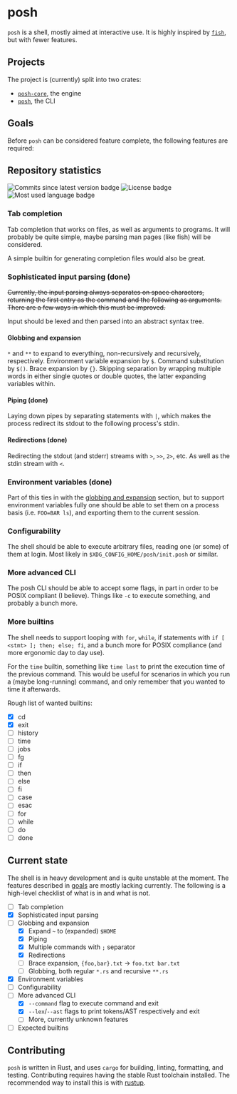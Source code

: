 # posh

`posh` is a shell, mostly aimed at interactive use. It is highly inspired by
[`fish`](https://fishshell.com/), but with fewer features.

## Projects

The project is (currently) split into two crates:

- [`posh-core`](posh-core/README.md), the engine
- [`posh`](posh/README.md), the CLI

## Goals

Before `posh` can be considered feature complete, the following features are
required:

## Repository statistics

![Commits since latest version badge](https://img.shields.io/github/commits-since/lupont/rush/latest?style=flat-square)
![License badge](https://img.shields.io/github/license/lupont/rush?style=flat-square)
![Most used language badge](https://img.shields.io/github/languages/top/lupont/rush?style=flat-square)

### Tab completion

Tab completion that works on files, as well as arguments to programs. It will
probably be quite simple, maybe parsing man pages (like fish) will be
considered.

A simple builtin for generating completion files would also be great.

### Sophisticated input parsing (done)

~~Currently, the input parsing always separates on space characters, returning the
first entry as the command and the following as arguments. There are a few ways
in which this must be improved.~~

Input should be lexed and then parsed into an abstract syntax tree.

#### Globbing and expansion

`*` and `**` to expand to everything, non-recursively and recursively,
respectively. Environment variable expansion by `$`. Command substitution by
`$()`. Brace expansion by `{}`. Skipping separation by wrapping multiple words
in either single quotes or double quotes, the latter expanding variables within.

#### Piping (done)

Laying down pipes by separating statements with `|`, which makes the process
redirect its stdout to the following process's stdin.

#### Redirections (done)

Redirecting the stdout (and stderr) streams with `>`, `>>`, `2>`, etc. As well
as the stdin stream with `<`.

### Environment variables (done)

Part of this ties in with the [globbing and expansion](#globbing-and-expansion)
section, but to support environment variables fully one should be able to set
them on a process basis (i.e. `FOO=BAR ls`), and exporting them to the current
session.

### Configurability

The shell should be able to execute arbitrary files, reading one (or some) of
them at login. Most likely in `$XDG_CONFIG_HOME/posh/init.posh` or similar.

### More advanced CLI

The posh CLI should be able to accept some flags, in part in order to be POSIX
compliant (I believe). Things like `-c` to execute something, and probably a
bunch more.

### More builtins

The shell needs to support looping with `for`, `while`, if statements with `if [
<stmt> ]; then; else; fi`, and a bunch more for POSIX compliance (and more
ergonomic day to day use).

For the `time` builtin, something like `time last` to print the execution time
of the previous command. This would be useful for scenarios in which you run a
(maybe long-running) command, and only remember that you wanted to time it
afterwards.

Rough list of wanted builtins:

- [x] cd
- [x] exit
- [ ] history
- [ ] time
- [ ] jobs
- [ ] fg
- [ ] if
- [ ] then
- [ ] else
- [ ] fi
- [ ] case
- [ ] esac
- [ ] for
- [ ] while
- [ ] do
- [ ] done

## Current state

The shell is in heavy development and is quite unstable at the moment. The
features described in [goals](#goals) are mostly lacking currently. The
following is a high-level checklist of what is in and what is not.

- [ ] Tab completion
- [x] Sophisticated input parsing
- [ ] Globbing and expansion
    - [x] Expand `~` to (expanded) `$HOME`
    - [x] Piping
    - [x] Multiple commands with `;` separator
    - [x] Redirections
    - [ ] Brace expansion, `{foo,bar}.txt` -> `foo.txt bar.txt`
    - [ ] Globbing, both regular `*.rs` and recursive `**.rs`
- [x] Environment variables
- [ ] Configurability
- [ ] More advanced CLI
    - [x] `--command` flag to execute command and exit
    - [x] `--lex`/`--ast` flags to print tokens/AST respectively and exit
    - [ ] More, currently unknown features
- [ ] Expected builtins

## Contributing

`posh` is written in Rust, and uses `cargo` for building, linting, formatting,
and testing. Contributing requires having the stable Rust toolchain installed.
The recommended way to install this is with [rustup](https://rustup.rs).
